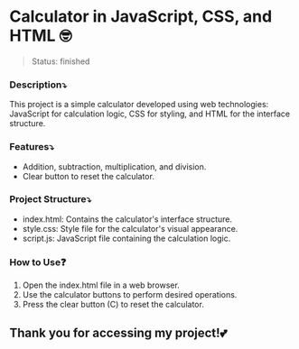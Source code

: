 <h1>Calculator in JavaScript, CSS, and HTML 🤓</h1>

> Status: finished

### Description⤵️
This project is a simple calculator developed using web technologies: JavaScript for calculation logic, CSS for styling, and HTML for the interface structure.

### Features⤵️
<ul>
  <li>Addition, subtraction, multiplication, and division.</li>
  <li>Clear button to reset the calculator.</li>
</ul>

### Project Structure⤵️
<ul>
  <li>index.html: Contains the calculator's interface structure.</li>
  <li>style.css: Style file for the calculator's visual appearance.</li>
  <li>script.js: JavaScript file containing the calculation logic.</li>
</ul>

### How to Use❓
<ol>
  <li>Open the index.html file in a web browser.</li>
  <li>Use the calculator buttons to perform desired operations.</li>
  <li>Press the clear button (C) to reset the calculator.</li>
</ol>

## Thank you for accessing my project!💕
